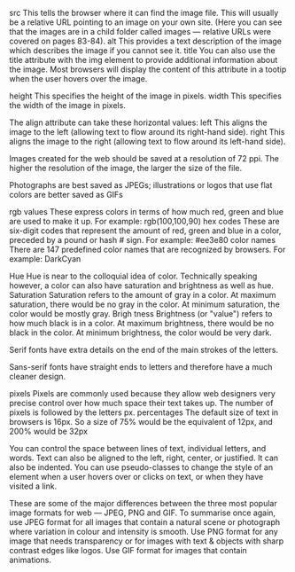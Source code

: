 src
This tells the browser where
it can find the image file. This
will usually be a relative URL
pointing to an image on your
own site. (Here you can see that
the images are in a child folder
called images — relative URLs
were covered on pages 83-84).
alt
This provides a text description
of the image which describes the
image if you cannot see it.
title
You can also use the title
attribute with the img element
to provide additional information
about the image. Most browsers
will display the content of this
attribute in a tootip when the
user hovers over the image.

height
This specifies the height of the
image in pixels.
width
This specifies the width of the
image in pixels.

The align attribute can take
these horizontal values:
left
This aligns the image to the left
(allowing text to flow around its
right-hand side).
right
This aligns the image to the right
(allowing text to flow around its
left-hand side).

Images created for the web should be saved at
a resolution of 72 ppi. The higher the resolution
of the image, the larger the size of the file.

Photographs are best saved as JPEGs; illustrations or
logos that use flat colors are better saved as GIFs

rgb values
These express colors in terms
of how much red, green and
blue are used to make it up. For
example: rgb(100,100,90)
hex codes
These are six-digit codes that
represent the amount of red,
green and blue in a color,
preceded by a pound or hash #
sign. For example: #ee3e80
color names
There are 147 predefined color
names that are recognized
by browsers. For example:
DarkCyan

Hue
Hue is near to the colloquial idea
of color. Technically speaking
however, a color can also have
saturation and brightness as
well as hue.
Saturation
Saturation refers to the amount
of gray in a color. At maximum
saturation, there would be no
gray in the color. At minimum
saturation, the color would be
mostly gray.
Brigh tness
Brightness (or "value") refers
to how much black is in a color.
At maximum brightness, there
would be no black in the color.
At minimum brightness, the
color would be very dark.

Serif fonts have extra details on
the end of the main strokes of
the letters.

Sans-serif fonts have straight
ends to letters and therefore
have a much cleaner design.

pixels
Pixels are commonly used
because they allow web
designers very precise control
over how much space their text
takes up. The number of pixels is
followed by the letters px.
percentages
The default size of text in
browsers is 16px. So a size of
75% would be the equivalent of
12px, and 200% would be 32px

You can control the space between lines of text,
individual letters, and words. Text can also be aligned
to the left, right, center, or justified. It can also be
indented.
 You can use pseudo-classes to change the style of an
element when a user hovers over or clicks on text, or
when they have visited a link.

These are some of the major differences between the three most popular image formats for web — JPEG, PNG and GIF. To summarise once again, use JPEG format for all images that contain a natural scene or photograph where variation in colour and intensity is smooth. Use PNG format for any image that needs transparency or for images with text & objects with sharp contrast edges like logos. Use GIF format for images that contain animations.